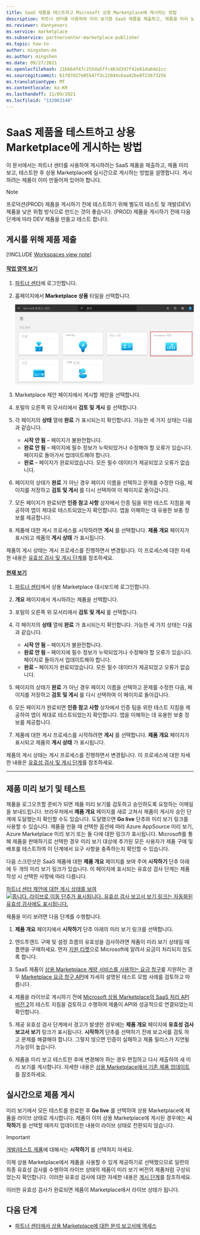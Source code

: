 ```yaml
---
title: SaaS 제품을 테스트하고 Microsoft 상용 Marketplace에 게시하는 방법
description: 파트너 센터를 사용하여 미리 보기용 SaaS 제품을 제출하고, 제품을 미리 보고, 테스트한 다음, Microsoft 상용 Marketplace에 게시합니다.
ms.reviewer: dannyevers
ms.service: marketplace
ms.subservice: partnercenter-marketplace-publisher
ms.topic: how-to
author: mingshen-ms
ms.author: mingshen
ms.date: 09/27/2021
ms.openlocfilehash: 21bb6df47c255da5ffc463d3d7f42e61da6de1cc
ms.sourcegitcommit: 61f87d27e05547f3c22044c6aa42be8f23673256
ms.translationtype: MT
ms.contentlocale: ko-KR
ms.lasthandoff: 11/09/2021
ms.locfileid: "132063140"
---
```

# <a name="how-to-test-and-publish-a-saas-offer-to-the-commercial-marketplace"></a>SaaS 제품을 테스트하고 상용 Marketplace에 게시하는 방법

이 문서에서는 파트너 센터를 사용하여 게시하려는 SaaS 제품을 제출하고, 제품 미리 보고, 테스트한 후 상용 Marketplace에 실시간으로 게시하는 방법을 설명합니다. 게시하려는 제품이 이미 만들어져 있어야 합니다.

> [!NOTE]
> 프로덕션(PROD) 제품을 게시하기 전에 테스트하기 위해 별도의 테스트 및 개발(DEV) 제품을 낮은 위험 방식으로 만드는 것이 좋습니다. (PROD) 제품을 게시하기 전에 다음 단계에 따라 DEV 제품을 만들고 테스트 합니다.

## <a name="submit-your-offer-for-publishing"></a>게시를 위해 제품 제출

[!INCLUDE [Workspaces view note](./includes/preview-interface.md)]

#### <a name="workspaces-view"></a>[작업 영역 보기](#tab/workspaces-view)

1. [파트너 센터](https://go.microsoft.com/fwlink/?linkid=2166002)에 로그인합니다.

1. 홈페이지에서 **Marketplace 상품** 타일을 선택합니다.

    [ ![파트너 센터 홈페이지에서 보여 주는 Marketplace 제안 타일](./media/workspaces/partner-center-home.png) ](./media/workspaces/partner-center-home.png#lightbox)

1. Marketplace 제안 페이지에서 게시할 제안을 선택합니다.
1. 포털의 오른쪽 위 모서리에서 **검토 및 게시** 를 선택합니다.
1. 각 페이지의 **상태** 열에 **완료** 가 표시되는지 확인합니다. 가능한 세 가지 상태는 다음과 같습니다.

   - **시작 안 됨** – 페이지가 불완전합니다.
   - **완료 안 됨** – 페이지에 필수 정보가 누락되었거나 수정해야 할 오류가 있습니다. 페이지로 돌아가서 업데이트해야 합니다.
   - **완료** – 페이지가 완료되었습니다. 모든 필수 데이터가 제공되었고 오류가 없습니다.

1. 페이지의 상태가 **완료** 가 아닌 경우 페이지 이름을 선택하고 문제를 수정한 다음, 페이지를 저장하고 **검토 및 게시** 를 다시 선택하여 이 페이지로 돌아갑니다.
1. 모든 페이지가 완료되면 **인증 참고 사항** 상자에서 인증 팀을 위한 테스트 지침을 제공하여 앱이 제대로 테스트되었는지 확인합니다. 앱을 이해하는 데 유용한 보충 정보를 제공합니다.
1. 제품에 대한 게시 프로세스를 시작하려면 **게시** 를 선택합니다. **제품 개요** 페이지가 표시되고 제품의 **게시 상태** 가 표시됩니다.

제품의 게시 상태는 게시 프로세스를 진행하면서 변경됩니다. 이 프로세스에 대한 자세한 내용은 [유효성 검사 및 게시 단계](review-publish-offer.md#validation-and-publishing-steps)를 참조하세요.

#### <a name="current-view"></a>[현재 보기](#tab/current-view)

1. [파트너 센터](https://partner.microsoft.com/dashboard/commercial-marketplace/overview)에서 상용 Marketplace 대시보드에 로그인합니다.
1. **개요** 페이지에서 게시하려는 제품을 선택합니다.
1. 포털의 오른쪽 위 모서리에서 **검토 및 게시** 를 선택합니다.
1. 각 페이지의 **상태** 열에 **완료** 가 표시되는지 확인합니다. 가능한 세 가지 상태는 다음과 같습니다.

   - **시작 안 됨** – 페이지가 불완전합니다.
   - **완료 안 됨** – 페이지에 필수 정보가 누락되었거나 수정해야 할 오류가 있습니다. 페이지로 돌아가서 업데이트해야 합니다.
   - **완료** – 페이지가 완료되었습니다. 모든 필수 데이터가 제공되었고 오류가 없습니다.

1. 페이지의 상태가 **완료** 가 아닌 경우 페이지 이름을 선택하고 문제를 수정한 다음, 페이지를 저장하고 **검토 및 게시** 를 다시 선택하여 이 페이지로 돌아갑니다.
1. 모든 페이지가 완료되면 **인증 참고 사항** 상자에서 인증 팀을 위한 테스트 지침을 제공하여 앱이 제대로 테스트되었는지 확인합니다. 앱을 이해하는 데 유용한 보충 정보를 제공합니다.
1. 제품에 대한 게시 프로세스를 시작하려면 **게시** 를 선택합니다. **제품 개요** 페이지가 표시되고 제품의 **게시 상태** 가 표시됩니다.

제품의 게시 상태는 게시 프로세스를 진행하면서 변경됩니다. 이 프로세스에 대한 자세한 내용은 [유효성 검사 및 게시 단계](review-publish-offer.md#validation-and-publishing-steps)를 참조하세요.

---

## <a name="preview-and-test-your-offer"></a>제품 미리 보기 및 테스트

제품을 로그오프할 준비가 되면 제품 미리 보기를 검토하고 승인하도록 요청하는 이메일을 보내드립니다. 브라우저에서 **제품 개요** 페이지를 새로 고쳐서 제품이 게시자 승인 단계에 도달했는지 확인할 수도 있습니다. 도달했으면 **Go live** 단추와 미리 보기 링크를 사용할 수 있습니다. 제품을 만들 때 선택한 옵션에 따라 Azure AppSource 미리 보기, Azure Marketplace 미리 보기 또는 둘 다에 대한 링크가 표시됩니다. Microsoft를 통해 제품을 판매하기로 선택한 경우 미리 보기 대상에 추가된 모든 사용자가 제품 구매 및 배포를 테스트하여 이 단계에서 요구 사항을 충족하는지 확인할 수 있습니다.

다음 스크린샷은 SaaS 제품에 대한 **제품 개요** 페이지를 보여 주며 **시작하기** 단추 아래에 두 개의 미리 보기 링크가 있습니다. 이 페이지에 표시되는 유효성 검사 단계는 제품 작성 시 선택한 사항에 따라 다릅니다.

[파트너 센터 제안에 대한 게시 상태를 보여 ![ 줍니다. 라이브로 이동 단추가 표시됩니다. 유효성 검사 보고서 보기 링크는 자동화된 유효성 검사에도 표시됩니다. ](./media/review-publish-offer/publish-status-saas.png) ](./media/review-publish-offer/publish-status-saas.png#lightbox)

제품을 미리 보려면 다음 단계를 수행합니다.

1. **제품 개요** 페이지에서 **시작하기** 단추 아래의 미리 보기 링크를 선택합니다.

1. 엔드투엔드 구매 및 설정 흐름의 유효성을 검사하려면 제품이 미리 보기 상태일 때 플랜을 구매하세요. 먼저 [지원 티켓](https://aka.ms/marketplacesupport)으로 Microsoft에 알려서 요금이 처리되지 않도록 합니다.

1. SaaS 제품이 [상용 Marketplace 계량 서비스를 사용하는 요금 청구](./partner-center-portal/saas-metered-billing.md)를 지원하는 경우 [Marketplace 요금 청구 API](marketplace-metering-service-apis.md#development-and-testing-best-practices)에 자세히 설명된 테스트 모범 사례를 검토하고 따릅니다.

1. 제품을 라이브로 게시하기 전에 [Microsoft 상용 Marketplace의 SaaS 처리 API 버전 2](./partner-center-portal/pc-saas-fulfillment-webhook.md#development-and-testing)의 테스트 지침을 검토하고 수행하여 제품이 API와 성공적으로 연결되었는지 확인합니다.

1. 제공 유효성 검사 단계에서 경고가 발생한 경우에는 **제품 개요** 페이지에 **유효성 검사 보고서 보기** 링크가 표시됩니다. **시작하기** 단추를 선택하기 전에 보고서를 검토 하 고 문제를 해결해야 합니다. 그렇지 않으면 인증이 실패하고 제품 릴리스가 지연될 가능성이 높습니다.

1. 제품을 미리 보고 테스트한 후에 변경해야 하는 경우 편집하고 다시 제출하여 새 미리 보기를 게시합니다. 자세한 내용은 [상용 Marketplace에서 기존 제품 업데이트](update-existing-offer.md)를 참조하세요.

## <a name="publish-your-offer-live"></a>실시간으로 제품 게시

미리 보기에서 모든 테스트를 완료한 후 **Go live** 를 선택하여 상용 Marketplace에 제품을 라이브 상태로 게시합니다. 제품이 이미 상용 Marketplace에 게시된 경우에는 **시작하기** 를 선택할 때까지 업데이트한 내용이 라이브 상태로 전환되지 않습니다.

> [!IMPORTANT]
> [개발/테스트 제품](create-saas-dev-test-offer.md)에 대해서는 **시작하기** 를 선택하지 마세요.

이제 상용 Marketplace에서 제품을 사용할 수 있게 제공하기로 선택했으므로 일련의 최종 유효성 검사를 수행하여 라이브 상태의 제품이 미리 보기 버전의 제품처럼 구성되었는지 확인합니다. 이러한 유효성 검사에 대한 자세한 내용은 [게시 단계](review-publish-offer.md#publish-phase)를 참조하세요.

이러한 유효성 검사가 완료되면 제품이 Marketplace에서 라이브 상태가 됩니다.

## <a name="next-steps"></a>다음 단계

- [파트너 센터에서 상용 Marketplace에 대한 분석 보고서에 액세스](analytics.md)
